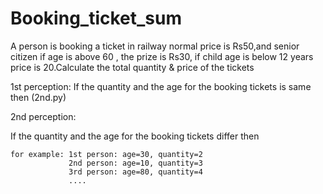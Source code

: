 # Booking_ticket_sum
A person is booking a ticket in railway normal price is Rs50,and senior citizen if age is above 60 , the prize is Rs30, if child age is below 12 years price is 20.Calculate the total quantity &amp; price  of the tickets

1st perception:
  If the quantity and the age for the booking tickets is same then (2nd.py)



2nd perception:

  
  
  If the quantity and the age for the booking tickets differ then

  
    for example: 1st person: age=30, quantity=2
                 2nd person: age=10, quantity=3
                 3rd person: age=80, quantity=4
                 ....
